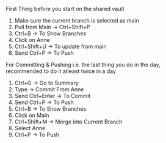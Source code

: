 First Thing before you start on the shared vault
1. Make sure the current branch is selected as main
2. Pull from Main → Ctrl+Shift+P
3. Ctrl+B → To Show Branches
4. Click on Anne
5. Ctrl+Shift+U → To update from main
6. Send Ctrl+P → To Push



For Committing & Pushing i.e. the last thing you do in the day, recommended to do it atleast twice in a day
1. Ctrl+G → Go to Summary
2. Type → Commit From Anne
3. Send Ctrl+Enter → To Commit
4. Send Ctrl+P → To Push
5. Ctrl+B → To Show Branches
6. Click on Main
7. Ctrl+Shift+M → Merge into Current Branch
8. Select Anne
9. Ctrl+P → To Push

 